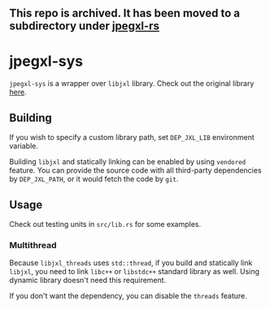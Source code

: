 ## This repo is archived. It has been moved to a subdirectory under [jpegxl-rs](https://github.com/inflation/jpegxl-rs)

# jpegxl-sys

`jpegxl-sys` is a wrapper over `libjxl` library. Check out the original library [here](https://github.com/libjxl/libjxl).

## Building

If you wish to specify a custom library path, set `DEP_JXL_LIB` environment variable.

Building `libjxl` and statically linking can be enabled by using `vendored` feature.
You can provide the source code with all third-party dependencies by `DEP_JXL_PATH`,
or it would fetch the code by `git`.

## Usage

Check out testing units in `src/lib.rs` for some examples.

### Multithread

Because `libjxl_threads` uses `std::thread`, if you build and statically link `libjxl`, you need to
link `libc++` or `libstdc++` standard library as well.
Using dynamic library doesn't need this requirement.

If you don't want the dependency, you can disable the `threads` feature.
